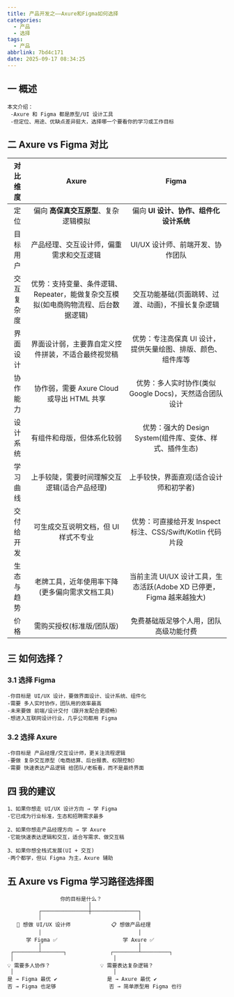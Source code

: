 ```yaml
---
title: 产品开发之——Axure和Figma如何选择
categories:
  - 产品
  - 选择
tags:
  - 产品
abbrlink: 7bd4c171
date: 2025-09-17 08:34:25
---
```

## 一 概述

```
本文介绍：
 -Axure 和 Figma 都是原型/UI 设计工具
 -但定位、用途、优缺点差异挺大，选择哪一个要看你的学习或工作目标
```

<!--more-->

## 二 Axure vs Figma 对比

|  对比维度  |                            Axure                             |                            Figma                             |
| :--------: | :----------------------------------------------------------: | :----------------------------------------------------------: |
|    定位    |            偏向 **高保真交互原型**、复杂逻辑模拟             |            偏向 **UI 设计、协作、组件化设计系统**            |
|  目标用户  |           产品经理、交互设计师，偏重需求和交互逻辑           |               UI/UX 设计师、前端开发、协作团队               |
| 交互复杂度 | 优势：支持变量、条件逻辑、Repeater，能做复杂交互模拟(如电商购物流程、后台数据逻辑) |      交互功能基础(页面跳转、过渡、动画)，不擅长复杂逻辑      |
|  界面设计  |      界面设计弱，主要靠自定义控件拼装，不适合最终视觉稿      | 优势：专注高保真 UI 设计，提供矢量绘图、排版、颜色、组件库等 |
|  协作能力  |          协作弱，需要 Axure Cloud 或导出 HTML 共享           |    优势：多人实时协作(类似 Google Docs)，天然适合团队设计    |
|  设计系统  |                  有组件和母版，但体系化较弱                  |   优势：强大的 Design System(组件库、变体、样式、插件生态)   |
|  学习曲线  |         上手较陡，需要时间理解交互逻辑(适合产品经理)         |            上手较快，界面直观(适合设计师和初学者)            |
| 交付给开发 |             可生成交互说明文档，但 UI 样式不专业             |  优势：可直接给开发 Inspect 标注、CSS/Swift/Kotlin 代码片段  |
| 生态与趋势 |        老牌工具，近年使用率下降(更多偏向需求文档工具)        | 当前主流 UI/UX 设计工具，生态活跃(Adobe XD 已停更，Figma 越来越独大) |
|    价格    |                  需购买授权(标准版/团队版)                   |            免费基础版足够个人用，团队高级功能付费            |

## 三 如何选择？

### 3.1 选择 Figma 

```
-你目标是 UI/UX 设计，要做界面设计、设计系统、组件化
-需要 多人实时协作，团队用的效率最高
-未来要做 前端/设计交付（跟开发配合更顺畅）
-想进入互联网设计行业，几乎公司都用 Figma
```

### 3.2 选择 Axure

```
-你目标是 产品经理/交互设计师，更关注流程逻辑
-要做 复杂交互原型（电商结算、后台报表、权限控制）
-需要 快速表达产品逻辑 给团队/老板看，而不是最终界面
```

## 四 我的建议

```
1、如果你想走 UI/UX 设计方向 → 学 Figma
-它已成为行业标准，生态和招聘需求最多

2、如果你想走产品经理方向 → 学 Axure
-它能快速表达逻辑和交互，适合写需求、做交互稿

3、如果你想全栈式发展(UI + 交互)
-两个都学，但以 Figma 为主，Axure 辅助
```

## 五 Axure vs Figma 学习路径选择图

```
                 你的目标是什么？
                          │
          ┌───────────────┼───────────────┐
          │                               │
   🎨 想做 UI/UX 设计师             📋 想做产品经理
          │                               │
      学 Figma ✅                     学 Axure ✅
          │                               │
 ┌────────┴───────┐              ┌────────┴─────────┐
 │                                │
💡 需要多人协作？                💡 需要表达复杂逻辑？
 │                                │
是 → Figma 最优 ✔️                是 → Axure 最优 ✔️
否 → Figma 也足够                 否 → 简单原型用 Figma 也行
```

